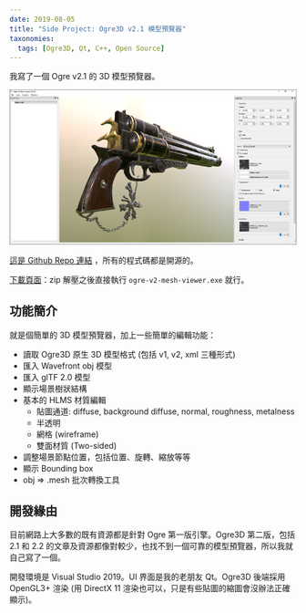 ```yaml
---
date: 2019-08-05
title: "Side Project: Ogre3D v2.1 模型預覽器"
taxonomies:
  tags: [Ogre3D, Qt, C++, Open Source]
---
```


我寫了一個 Ogre v2.1 的 3D 模型預覽器。

![Ogre V2 Mesh Viewer Screenshot](/img/ogre-v2-mesh-viewer-screenshot.png)

[這是 Github Repo 連結][github] ，所有的程式碼都是開源的。

[下載頁面][download]：zip 解壓之後直接執行 `ogre-v2-mesh-viewer.exe` 就行。

[github]: https://github.com/chchwy/ogre-v2-mesh-viewer
[download]: https://github.com/chchwy/ogre-v2-mesh-viewer/releases

## 功能簡介

就是個簡單的 3D 模型預覽器，加上一些簡單的編輯功能：

- 讀取 Ogre3D 原生 3D 模型格式 (包括 v1, v2, xml 三種形式)
- 匯入 Wavefront obj 模型
- 匯入 glTF 2.0 模型
- 顯示場景樹狀結構
- 基本的 HLMS 材質編輯
  - 貼圖通道: diffuse, background diffuse, normal, roughness, metalness
  - 半透明
  - 網格 (wireframe)
  - 雙面材質 (Two-sided)
- 調整場景節點位置，包括位置、旋轉、縮放等等
- 顯示 Bounding box
- obj => .mesh 批次轉換工具

## 開發緣由

目前網路上大多數的既有資源都是針對 Ogre 第一版引擎。Ogre3D 第二版，包括 2.1 和 2.2 的文章及資源都像對較少，也找不到一個可靠的模型預覽器，所以我就自己寫了一個。

開發環境是 Visual Studio 2019。UI 界面是我的老朋友 Qt。Ogre3D 後端採用 OpenGL3+ 渲染 (用 DirectX 11 渲染也可以，只是有些貼圖的縮圖會沒辦法正確顯示)。
